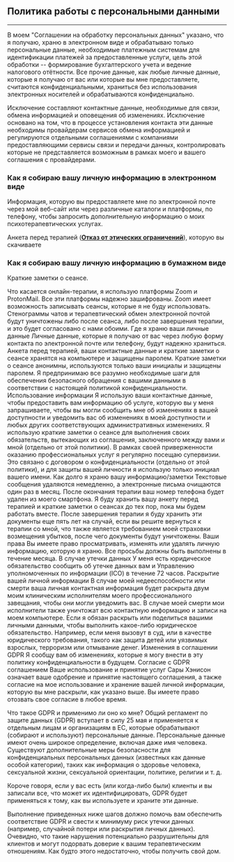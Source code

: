 ## Политика работы с персональными данными
---
В моем "Соглашении на обработку персональных данных" указано, что я получаю, храню в электронном виде и обрабатываю только персональные данные, необходимые платежным системам для идентификации платежей за предоставленные услуги, цель этой обработки -- формирование бухгалтерского учета и ведение налогового отётности. Все прочие данные, как любые личные данные, которые я получаю от вас или которые вы мне предоставляете, считаются конфиденциальными, храниться без использования электронных носителей и обрабатываются конфиденциально.

Исключение составляют контактные данные, необходимые для связи, обмена информацией и оповещения об изменениях. Исключение основано на том, что в процессе установления контакта эти данные необходимы провайдерам сервисов обмена информацией и регулируются отдельными соглашениями с компаниями предоставляющими сервисы связи и передачи данных, контролировать которые не представляется возможным в рамках моего и вашего соглашения с провайдерами.

### Как я собираю вашу личную информацию в электронном виде

Информация, которую вы предоставляете мне по электронной почте через мой веб-сайт или через различные каталоги и платформы, по телефону, чтобы запросить дополнительную информацию о моих психотерапевтических услугах.

Анкета перед терапией (**[Отказ от этических ограничений](/disclamer/)**), которую вы скачиваете 

### Как я собираю вашу личную информацию в бумажном виде

Краткие заметки о сеансе.

Что касается онлайн-терапии, я использую платформы Zoom и ProtonMail. Все эти платформы надежно зашифрованы. Zoom имеет возможность записывать сеансы, которые я не буду использовать. Стенограммы чатов и терапевтический обмен электронной почтой будут уничтожены либо после сеанса, либо после завершения терапии, и это будет согласовано с нами обоими.
Где я храню ваши личные данные
Личные данные, которые я получаю от вас через любую форму контакта по электронной почте или телефону, будут надежно храниться.
Анкета перед терапией, ваши контактные данные и краткие заметки о сеансе хранятся на компьютере и защищены паролем.
Краткие заметки о сеансе анонимны, используются только ваши инициалы и защищены паролем.
Я предпринимаю все разумно необходимые шаги для обеспечения безопасного обращения с вашими данными в соответствии с настоящей политикой конфиденциальности.
Использование информации
Я использую ваши контактные данные, чтобы предоставить вам информацию об услуге, которую вы у меня запрашиваете, чтобы вы могли сообщить мне об изменениях в вашей доступности и уведомить вас об изменениях в моей доступности и любых других соответствующих административных изменениях.
Я использую краткие заметки о сеансе для выполнения своих обязательств, вытекающих из соглашения, заключенного между вами и мной (отдельно от этой политики).
В рамках своей приверженности оказанию профессиональных услуг я регулярно посещаю супервизии. Это связано с договором о конфиденциальности (отдельно от этой политики), и для защиты вашей личности я использую только инициал вашего имени.
Как долго я храню вашу информацию/заметки
Текстовые сообщения удаляются немедленно, а электронные письма очищаются один раз в месяц. После окончания терапии ваш номер телефона будет удален из моего смартфона.
Я буду хранить вашу анкету перед терапией и краткие заметки о сеансах до тех пор, пока мы будем работать вместе. После завершения терапии я буду хранить эти документы еще пять лет на случай, если вы решите вернуться к терапии со мной, что также является требованием моей страховки возмещения убытков, после чего документы будут уничтожены.
Ваши права
Вы имеете право просматривать, изменять или удалять личную информацию, которую я храню. Все просьбы должны быть выполнены в течение месяца.
В случае утечки данных
У меня есть юридическое обязательство сообщить об утечке данных вам и Управлению уполномоченных по информации (ICO) в течение 72 часов.
Раскрытие вашей личной информации
В случае моей недееспособности или смерти ваша личная контактная информация будет раскрыта двум моим клиническим исполнителям моего профессионального завещания, чтобы они могли уведомить вас. В случае моей смерти мои исполнители также уничтожат всю контактную информацию и записи на моем компьютере.
Если я обязан раскрыть или поделиться вашими личными данными, чтобы выполнить какое-либо юридическое обязательство. Например, если меня вызовут в суд, или в качестве юридического требования, такого как защита детей или уязвимых взрослых, терроризм или отмывание денег.
Изменения в соглашении GDPR
Я сообщу вам об изменениях, которые я могу внести в эту политику конфиденциальности в будущем.
Согласие с GDPR соглашением
Ваше использование и принятие услуг Сары Хэнисон означает ваше одобрение и принятие настоящего соглашения, а также согласие на мое использование и хранение вашей личной информации, которую вы мне раскрыли, как указано выше. Вы имеете право отозвать свое согласие в любое время.

Что такое GDPR и применимо ли оно ко мне?
Общий регламент по защите данных (GDPR) вступает в силу 25 мая и применяется к отдельным лицам и организациям в ЕС, которые обрабатывают (собирают и используют) персональные данные. Персональные данные имеют очень широкое определение, включая даже имя человека. Существуют дополнительные меры безопасности для конфиденциальных персональных данных (известных как данные особой категории), таких как информация о здоровье человека, сексуальной жизни, сексуальной ориентации, политике, религии и т. д.

Короче говоря, если у вас есть (или когда-либо были) клиенты и вы записали все, что может их идентифицировать, GDPR будет применяться к тому, как вы используете и храните эти данные.

Выполнение приведенных ниже шагов должно помочь вам обеспечить соответствие GDPR и свести к минимуму риск утечки данных (например, случайной потери или раскрытия личных данных). Очевидно, что такие нарушения потенциально разрушительны для клиентов и могут подорвать доверие к вашим терапевтическим отношениям. Как будто этого недостаточно, чтобы получить свой дом.
